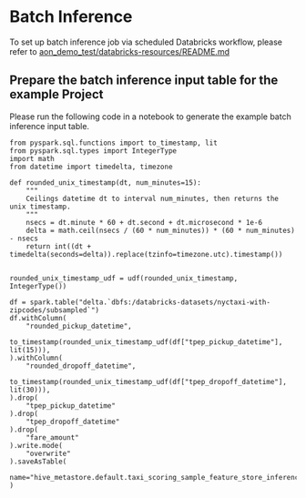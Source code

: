 # Batch Inference
To set up batch inference job via scheduled Databricks workflow, please refer to [aon_demo_test/databricks-resources/README.md](../../databricks-resources/README.md)

## Prepare the batch inference input table for the example Project
Please run the following code in a notebook to generate the example batch inference input table.

```
from pyspark.sql.functions import to_timestamp, lit
from pyspark.sql.types import IntegerType
import math
from datetime import timedelta, timezone

def rounded_unix_timestamp(dt, num_minutes=15):
    """
    Ceilings datetime dt to interval num_minutes, then returns the unix timestamp.
    """
    nsecs = dt.minute * 60 + dt.second + dt.microsecond * 1e-6
    delta = math.ceil(nsecs / (60 * num_minutes)) * (60 * num_minutes) - nsecs
    return int((dt + timedelta(seconds=delta)).replace(tzinfo=timezone.utc).timestamp())


rounded_unix_timestamp_udf = udf(rounded_unix_timestamp, IntegerType())

df = spark.table("delta.`dbfs:/databricks-datasets/nyctaxi-with-zipcodes/subsampled`")
df.withColumn(
    "rounded_pickup_datetime",
    to_timestamp(rounded_unix_timestamp_udf(df["tpep_pickup_datetime"], lit(15))),
).withColumn(
    "rounded_dropoff_datetime",
    to_timestamp(rounded_unix_timestamp_udf(df["tpep_dropoff_datetime"], lit(30))),
).drop(
    "tpep_pickup_datetime"
).drop(
    "tpep_dropoff_datetime"
).drop(
    "fare_amount"
).write.mode(
    "overwrite"
).saveAsTable(
    name="hive_metastore.default.taxi_scoring_sample_feature_store_inference_input"
)
```

